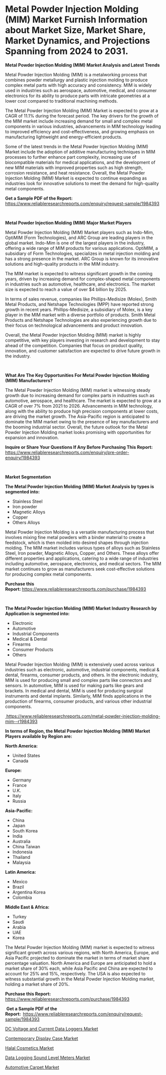 <p><h1>Metal Powder Injection Molding (MIM) Market Furnish Information about Market Size, Market Share, Market Dynamics, and Projections Spanning from 2024 to 2031.</h1></p><p><strong>Metal Powder Injection Molding (MIM) Market Analysis and Latest Trends</strong></p>
<p><p>Metal Powder Injection Molding (MIM) is a metalworking process that combines powder metallurgy and plastic injection molding to produce complex metal parts with high accuracy and consistency. MIM is widely used in industries such as aerospace, automotive, medical, and consumer electronics for its ability to produce parts with intricate geometries at a lower cost compared to traditional machining methods.</p><p>The Metal Powder Injection Molding (MIM) Market is expected to grow at a CAGR of 11.1% during the forecast period. The key drivers for the growth of the MIM market include increasing demand for small and complex metal components in various industries, advancements in MIM technology leading to improved efficiency and cost-effectiveness, and growing emphasis on manufacturing lightweight and energy-efficient products.</p><p>Some of the latest trends in the Metal Powder Injection Molding (MIM) Market include the adoption of additive manufacturing techniques in MIM processes to further enhance part complexity, increasing use of biocompatible materials for medical applications, and the development of new MIM materials with improved properties such as high strength, corrosion resistance, and heat resistance. Overall, the Metal Powder Injection Molding (MIM) Market is expected to continue expanding as industries look for innovative solutions to meet the demand for high-quality metal components.</p></p>
<p><strong>Get a Sample PDF of the Report:&nbsp;</strong> <a href="https://www.reliableresearchreports.com/enquiry/request-sample/1984393">https://www.reliableresearchreports.com/enquiry/request-sample/1984393</a></p>
<p>&nbsp;</p>
<p><strong>Metal Powder Injection Molding (MIM) Major Market Players</strong></p>
<p><p>Metal Powder Injection Molding (MIM) Market players such as Indo-Mim, OptiMIM (Form Technologies), and ARC Group are leading players in the global market. Indo-Mim is one of the largest players in the industry, offering a wide range of MIM products for various applications. OptiMIM, a subsidiary of Form Technologies, specializes in metal injection molding and has a strong presence in the market. ARC Group is known for its innovative solutions and high-quality products in the MIM industry.</p><p>The MIM market is expected to witness significant growth in the coming years, driven by increasing demand for complex-shaped metal components in industries such as automotive, healthcare, and electronics. The market size is expected to reach a value of over $4 billion by 2025.</p><p>In terms of sales revenue, companies like Phillips-Medisize (Molex), Smith Metal Products, and Netshape Technologies (MPP) have reported strong growth in recent years. Phillips-Medisize, a subsidiary of Molex, is a key player in the MIM market with a diverse portfolio of products. Smith Metal Products and Netshape Technologies are also experiencing growth due to their focus on technological advancements and product innovation.</p><p>Overall, the Metal Powder Injection Molding (MIM) market is highly competitive, with key players investing in research and development to stay ahead of the competition. Companies that focus on product quality, innovation, and customer satisfaction are expected to drive future growth in the industry.</p></p>
<p>&nbsp;</p>
<p><strong>What Are The Key Opportunities For Metal Powder Injection Molding (MIM) Manufacturers?</strong></p>
<p><p>The Metal Powder Injection Molding (MIM) market is witnessing steady growth due to increasing demand for complex parts in industries such as automotive, aerospace, and healthcare. The market is expected to grow at a CAGR of over 7% from 2021 to 2026. Advancements in MIM technology, along with the ability to produce high precision components at lower costs, are driving the market growth. The Asia-Pacific region is anticipated to dominate the MIM market owing to the presence of key manufacturers and the booming industrial sector. Overall, the future outlook for the Metal Powder Injection Molding market looks promising with opportunities for expansion and innovation.</p></p>
<p><strong>Inquire or Share Your Questions If Any Before Purchasing This Report:</strong> <a href="https://www.reliableresearchreports.com/enquiry/pre-order-enquiry/1984393">https://www.reliableresearchreports.com/enquiry/pre-order-enquiry/1984393</a></p>
<p>&nbsp;</p>
<p><strong>Market Segmentation</strong></p>
<p><strong>The Metal Powder Injection Molding (MIM) Market Analysis by types is segmented into:</strong></p>
<p><ul><li>Stainless Steel</li><li>Iron powder</li><li>Magnetic Alloys</li><li>Copper</li><li>Others Alloys</li></ul></p>
<p><p>Metal Powder Injection Molding is a versatile manufacturing process that involves mixing fine metal powders with a binder material to create a feedstock, which is then molded into desired shapes through injection molding. The MIM market includes various types of alloys such as Stainless Steel, Iron powder, Magnetic Alloys, Copper, and Others. These alloys offer different properties and applications, catering to a wide range of industries including automotive, aerospace, electronics, and medical sectors. The MIM market continues to grow as manufacturers seek cost-effective solutions for producing complex metal components.</p></p>
<p><strong>Purchase this Report:&nbsp;</strong><a href="https://www.reliableresearchreports.com/purchase/1984393">https://www.reliableresearchreports.com/purchase/1984393</a></p>
<p>&nbsp;</p>
<p><strong>The Metal Powder Injection Molding (MIM) Market Industry Research by Application is segmented into:</strong></p>
<p><ul><li>Electronic</li><li>Automotive</li><li>Industrial Components</li><li>Medical & Dental</li><li>Firearms</li><li>Consumer Products</li><li>Others</li></ul></p>
<p><p>Metal Powder Injection Molding (MIM) is extensively used across various industries such as electronic, automotive, industrial components, medical & dental, firearms, consumer products, and others. In the electronic industry, MIM is used for producing small and complex parts like connectors and sensors. In automotive, MIM is used for making parts like gears and brackets. In medical and dental, MIM is used for producing surgical instruments and dental implants. Similarly, MIM finds applications in the production of firearms, consumer products, and various other industrial components.</p></p>
<p><a href="https://www.reliableresearchreports.com/metal-powder-injection-molding-mim--r1984393">&nbsp;https://www.reliableresearchreports.com/metal-powder-injection-molding-mim--r1984393</a></p>
<p><strong>In terms of Region, the Metal Powder Injection Molding (MIM) Market Players available by Region are:</strong></p>
<p>
    <p> <strong> North America: </strong>
        <ul>
            <li>United States</li>
            <li>Canada</li>
        </ul>
        </p> 
    <p> <strong> Europe: </strong>
        <ul>
            <li>Germany</li>
            <li>France</li>
            <li>U.K.</li>
            <li>Italy</li>
            <li>Russia</li>
        </ul>
        </p> 
    <p> <strong> Asia-Pacific: </strong>
        <ul>
            <li>China</li>
            <li>Japan</li>
            <li>South Korea</li>
            <li>India</li>
            <li>Australia</li>
            <li>China Taiwan</li>
            <li>Indonesia</li>
            <li>Thailand</li>
            <li>Malaysia</li>
        </ul>
        </p> 
    <p> <strong> Latin America: </strong>
        <ul>
            <li>Mexico</li>
            <li>Brazil</li>
            <li>Argentina Korea</li>
            <li>Colombia</li>
        </ul>
        </p> 
    <p> <strong> Middle East & Africa: </strong>
        <ul>
            <li>Turkey</li>
            <li>Saudi</li>
            <li>Arabia</li>
            <li>UAE</li>
            <li>Korea</li>
        </ul>
    </p>
    </p>
<p><p>The Metal Powder Injection Molding (MIM) market is expected to witness significant growth across various regions, with North America, Europe, and Asia Pacific projected to dominate the market in terms of market share percentage valuation. North America and Europe are anticipated to hold a market share of 30% each, while Asia Pacific and China are expected to account for 25% and 15%, respectively. The USA is also expected to witness substantial growth in the Metal Powder Injection Molding market, holding a market share of 20%.</p></p>
<p><strong>Purchase this Report: </strong><a href="https://www.reliableresearchreports.com/purchase/1984393">https://www.reliableresearchreports.com/purchase/1984393</a></p>
<p>&nbsp;<strong>Get a Sample PDF of the Report:&nbsp;&nbsp;</strong><a href="https://www.reliableresearchreports.com/enquiry/request-sample/1984393">https://www.reliableresearchreports.com/enquiry/request-sample/1984393</a></p>
<p><strong></strong></p>
<p><p><a href="https://github.com/jackPeters644/Market-Research-Report-List-1/blob/main/dc-voltage-and-current-data-loggers-market.md">DC Voltage and Current Data Loggers Market</a></p><p><a href="https://medium.com/@sac-m/contemporary-display-case-market-size-growth-trends-statistics-forecasts-2024-2031-31d1f3b8204d">Contemporary Display Case Market</a></p><p><a href="https://medium.com/@samleffler/halal-cosmetics-market-share-and-new-trends-analysis-by-its-type-application-end-use-and-7a40d2e6549f">Halal Cosmetics Market</a></p><p><a href="https://github.com/philipWlf74/Market-Research-Report-List-1/blob/main/data-logging-sound-level-meters-market.md">Data Logging Sound Level Meters Market</a></p><p><a href="https://www.linkedin.com/pulse/automotive-carpet-market-segmentation-geographical-regions-o8bbe?trackingId=q9FUP0Q%2BQgCr2wpj65Hc%2Bg%3D%3D">Automotive Carpet Market</a></p></p>